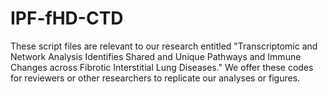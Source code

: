 # IPF-fHD-CTD
These script files are relevant to our research entitled "Transcriptomic and Network Analysis Identifies Shared and Unique Pathways and Immune Changes across Fibrotic Interstitial Lung Diseases." We offer these codes for reviewers or other researchers to replicate our analyses or figures.

